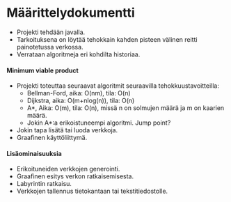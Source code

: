 # Määrittelydokumentti

* Projekti tehdään javalla.
* Tarkoituksena on löytää tehokkain kahden pisteen välinen reitti painotetussa verkossa.
* Verrataan algoritmeja eri kohdilta historiaa.

#### Minimum viable product
* Projekti toteuttaa seuraavat algoritmit seuraavilla tehokkuustavoitteilla:
  * Bellman-Ford, aika: O(nm), tila: O(n)
  * Dijkstra, aika: O(m+nlog(n)), tila: O(n)
  * A*, Aika: O(m), tila: O(n), missä n on solmujen määrä ja m on kaarien määrä.
  * Jokin A*:a erikoistuneempi algoritmi. Jump point?
* Jokin tapa lisätä tai luoda verkkoja.
* Graafinen käyttöliittymä.

#### Lisäominaisuuksia
* Erikoituneiden verkkojen generointi.
* Graafinen esitys verkon ratkaisemisesta.
* Labyrintin ratkaisu.
* Verkkojen tallennus tietokantaan tai tekstitiedostolle.
